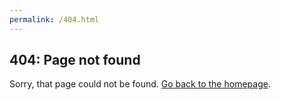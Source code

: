 ```yaml
---
permalink: /404.html
---
```

## 404: Page not found
Sorry, that page could not be found. [Go back to the homepage](/).
